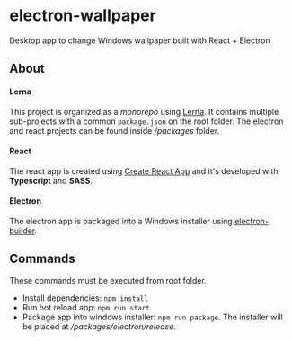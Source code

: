 # electron-wallpaper
Desktop app to change Windows wallpaper built with React + Electron

## About
#### Lerna
This project is organized as a *monorepo* using [Lerna](https://github.com/lerna/lerna). It contains multiple sub-projects with a common `package.json` on the root folder.
The electron and react projects can be found inside */packages* folder.

#### React
The react app is created using [Create React App](https://github.com/facebook/create-react-app) and it's developed with __Typescript__ and __SASS__.

#### Electron
The electron app is packaged into a Windows installer using [electron-builder](https://github.com/electron-userland/electron-builder).

## Commands
These commands must be executed from root folder.

* Install dependencies: `npm install`
* Run hot reload app: `npm run start`
* Package app into windows installer: `npm run package`. The installer will be placed at */packages/electron/release*.
